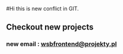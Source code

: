 #Hi this is new conflict in GIT.

## Checkout new projects

### new email : wsbfrontend@projekty.pl
